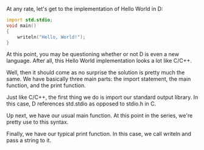 At any rate, let's get to the implementation of Hello World in D:

```d
import std.stdio;
void main()
{
    writeln("Hello, World!");
}
```

At this point, you may be questioning whether or not D is even a new 
language. After all, this Hello World implementation looks a lot like 
C/C++.

Well, then it should come as no surprise the solution is pretty much 
the same. We have basically three main parts: the import statement, 
the main function, and the print function.

Just like C/C++, the first thing we do is import our standard output 
library. In this case, D references std.stdio as opposed to stdio.h 
in C.

Up next, we have our usual main function. At this point in the series, 
we're pretty use to this syntax.

Finally, we have our typical print function. In this case, we call 
writeln and pass a string to it.
